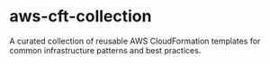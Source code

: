 # aws-cft-collection
A curated collection of reusable AWS CloudFormation templates for common infrastructure patterns and best practices.
